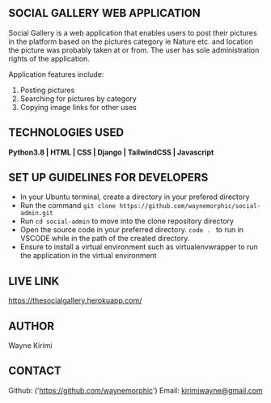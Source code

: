## SOCIAL GALLERY WEB APPLICATION
Social Gallery is a web application that enables users to post their pictures in the platform based on the pictures category ie Nature etc. and
location the picture was probably taken at or from. The user has sole administration rights of the application.

Application features include:
1. Posting pictures
2. Searching for pictures by category
3. Copying image links for other uses


## TECHNOLOGIES USED
**Python3.8 | HTML | CSS | Django | TailwindCSS | Javascript**

## SET UP GUIDELINES FOR DEVELOPERS
 - In your Ubuntu terminal, create a directory in your prefered directory
 - Run the command `git clone https://github.com/waynemorphic/social-admin.git`
 - Run `cd social-admin` to move into the clone repository directory
 - Open the source code in your preferred directory. `code . ` to run in VSCODE while in the path of the created directory.
 - Ensure to install a virtual environment such as virtualenvwrapper to run the application in the virtual environment

## LIVE LINK
https://thesocialgallery.herokuapp.com/

## AUTHOR
Wayne Kirimi

## CONTACT
Github: ('https://github.com/waynemorphic')
Email: kirimiwayne@gmail.com